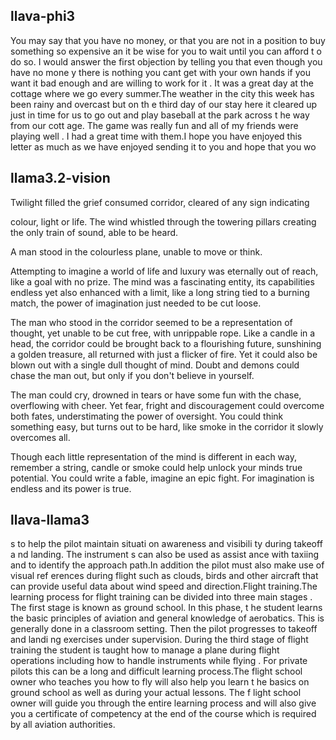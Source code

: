## llava-phi3

You may say that you have no money, or that you are not in a position to buy something so expensive an it be wise for you to wait until you can afford t o do so. I would answer the first objection by telling you that even though you have no mone y there is nothing you cant get with your own hands if you want it bad enough and are willing to work for it . It was a great day at the cottage where we go every summer.The weather in the city this week has been rainy and overcast but on th e third day of our stay here it cleared up just in time for us to go out and play baseball at the park across t he way from our cott age. The game was really fun and all of my friends were playing well . I had a great time with them.I hope you have enjoyed this letter as much as we have enjoyed sending it to you and hope that you wo

## llama3.2-vision

Twilight filled the grief consumed corridor, cleared of any sign indicating

colour, light or life. The wind whistled through the towering pillars creating the only train of sound, able to be heard.

A man stood in the colourless plane, unable to move or think.

Attempting to imagine a world of life and luxury was eternally out of reach, like a goal with no prize. The mind was a fascinating entity, its capabilities endless yet also enhanced with a limit, like a long string tied to a burning match, the power of imagination just needed to be cut loose.

The man who stood in the corridor seemed to be a representation of thought, yet unable to be cut free, with unrippable rope. Like a candle in a head, the corridor could be brought back to a flourishing future, sunshining a golden treasure, all returned with just a flicker of fire. Yet it could also be blown out with a single dull thought of mind. Doubt and demons could chase the man out, but only if you don't believe in yourself.

The man could cry, drowned in tears or have some fun with the chase, overflowing with cheer. Yet fear, fright and discouragement could overcome both fates, understimating the power of oversight. You could think something easy, but turns out to be hard, like smoke in the corridor it slowly overcomes all.

Though each little representation of the mind is different in each way, remember a string, candle or smoke could help unlock your minds true potential. You could write a fable, imagine an epic fight. For imagination is endless and its power is true.

## llava-llama3

s to help the pilot maintain situati on awareness and visibili ty during takeoff a nd landing. The instrument s can also be used as assist ance with taxiing and to identify the approach path.In addition the pilot must also make use of visual ref erences during flight such as clouds, birds and other aircraft that can provide useful data about wind speed and direction.Flight training.The learning process for flight training can be divided into three main stages . The first stage is known as ground school. In this phase, t he student learns the basic principles of aviation and general knowledge of aerobatics. This is generally done in a classroom setting. Then the pilot progresses to takeoff and landi ng exercises under supervision. During the third stage of flight training the student is taught how to manage a plane during flight operations including how to handle instruments while flying . For private pilots this can be a long and difficult learning process.The flight school owner who teaches you how to fly will also help you learn t he basics on ground school as well as during your actual lessons. The f light school owner will guide you through the entire learning process and will also give you a certificate of competency at the end of the course which is required by all aviation authorities.
